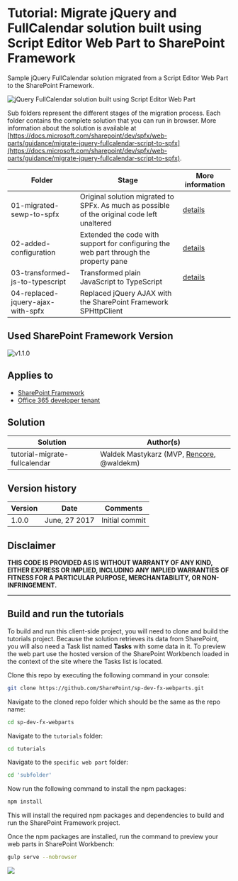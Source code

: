 # Tutorial: Migrate jQuery and FullCalendar solution built using Script Editor Web Part to SharePoint Framework

Sample jQuery FullCalendar solution migrated from a Script Editor Web Part to the SharePoint Framework.

![jQuery FullCalendar solution built using Script Editor Web Part](https://devofficecdn.azureedge.net/sharepointdocumentation/images/fullcalendar-sewp.png)

Sub folders represent the different stages of the migration process. Each folder contains the complete solution that you can run in browser. More information about the solution is available at [https://docs.microsoft.com/sharepoint/dev/spfx/web-parts/guidance/migrate-jquery-fullcalendar-script-to-spfx](https://docs.microsoft.com/sharepoint/dev/spfx/web-parts/guidance/migrate-jquery-fullcalendar-script-to-spfx).

| Folder | Stage | More information
| ------------- | ------------- | ------------- |
| 01-migrated-sewp-to-spfx | Original solution migrated to SPFx. As much as possible of the original code left unaltered | [details](https://docs.microsoft.com/sharepoint/dev/spfx/web-parts/guidance/migrate-jquery-fullcalendar-script-to-spfx)
| 02-added-configuration | Extended the code with support for configuring the web part through the property pane | [details](https://docs.microsoft.com/sharepoint/dev/spfx/web-parts/guidance/migrate-jquery-fullcalendar-script-to-spfx#add-support-for-configuring-the-web-part-through-web-part-properties)
| 03-transformed-js-to-typescript | Transformed plain JavaScript to TypeScript | [details](https://docs.microsoft.com/sharepoint/dev/spfx/web-parts/guidance/migrate-jquery-fullcalendar-script-to-spfx#transform-the-plain-javascript-code-to-typescript)
| 04-replaced-jquery-ajax-with-spfx | Replaced jQuery AJAX with the SharePoint Framework SPHttpClient

## Used SharePoint Framework Version
![v1.1.0](https://img.shields.io/badge/SPFx-v1.1.0-green.svg)

## Applies to

* [SharePoint Framework](https://docs.microsoft.com/sharepoint/dev/spfx/sharepoint-framework-overview)
* [Office 365 developer tenant](https://docs.microsoft.com/sharepoint/dev/spfx/set-up-your-developer-tenant)

## Solution

| Solution  | Author(s) |
| ------------- | ------------- |
| tutorial-migrate-fullcalendar  | Waldek Mastykarz (MVP, [Rencore](https://rencore.com), @waldekm)

## Version history

| Version  | Date | Comments |
| ------------- | ------------- | ------------- |
| 1.0.0  | June, 27 2017   | Initial commit |

## Disclaimer

**THIS CODE IS PROVIDED AS IS WITHOUT WARRANTY OF ANY KIND, EITHER EXPRESS OR IMPLIED, INCLUDING ANY IMPLIED WARRANTIES OF FITNESS FOR A PARTICULAR PURPOSE, MERCHANTABILITY, OR NON-INFRINGEMENT.**

----------

## Build and run the tutorials

To build and run this client-side project, you will need to clone and build the tutorials project. Because the solution retrieves its data from SharePoint, you will also need a Task list named **Tasks** with some data in it. To preview the web part use the hosted version of the SharePoint Workbench loaded in the context of the site where the Tasks list is located.

Clone this repo by executing the following command in your console:

```sh
git clone https://github.com/SharePoint/sp-dev-fx-webparts.git
```

Navigate to the cloned repo folder which should be the same as the repo name:

```sh
cd sp-dev-fx-webparts
```

Navigate to the `tutorials` folder:

```sh
cd tutorials
```

Navigate to the `specific web part` folder:

```sh
cd 'subfolder'
```

Now run the following command to install the npm packages:

```sh
npm install
```

This will install the required npm packages and dependencies to build and run the SharePoint Framework project.

Once the npm packages are installed, run the command to preview your web parts in SharePoint Workbench:

```sh
gulp serve --nobrowser
```

<img src="https://telemetry.sharepointpnp.com/sp-dev-fx-webparts/tutorial-migrate-fullcalendar" />